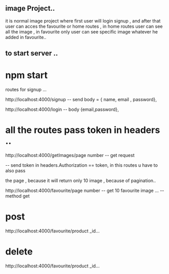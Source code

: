 ## image Project..

it is normal image project where first user will login signup , and after that user can acces the favourite or home routes , in home routes user can see all the image , in favourite only user can see specific image whatever he added in favourite..

## to start server ..

# npm start

routes for signup ...

http://localhost:4000/signup -- send body = { name, email , password},

http://localhost:4000/login -- body {email,password},

# all the routes pass token in headers ..

http://localhost:4000/getImages/page number -- get request

-- send token in headers.Authorization == token, in this routes u have to also pass

the page , because it will return only 10 image , because of pagination..

http://localhost:4000/favourite/page number -- get 10 favourite image ... -- method get

# post

http://localhost:4000/favourite/product \_id...

# delete

http://localhost:4000/favourite/product \_id...

